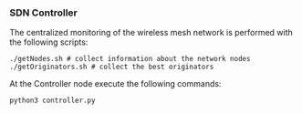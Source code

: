 ### SDN Controller
The centralized monitoring of the wireless mesh network is performed with the following scripts:

```
./getNodes.sh # collect information about the network nodes
./getOriginators.sh # collect the best originators
```

At the Controller node execute the following commands:

```
python3 controller.py
```
